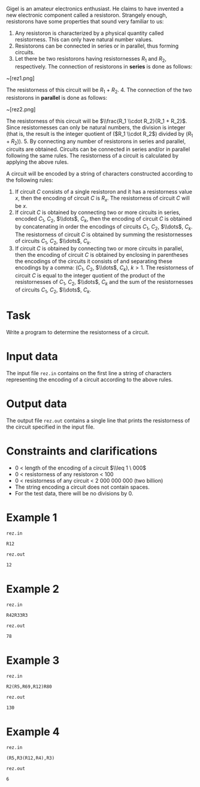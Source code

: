 Gigel is an amateur electronics enthusiast. He claims to have invented a new electronic component called a resistoron. Strangely enough, resistorons have some properties that sound very familiar to us:
1. Any resistoron is characterized by a physical quantity called resistorness. This can only have natural number values.
2. Resistorons can be connected in series or in parallel, thus forming circuits.
3. Let there be two resistorons having resistornesses $R_1$ and $R_2$, respectively. The connection of resistorons in **series** is done as follows:

~[rez1.png]

The resistorness of this circuit will be $R_1$ + $R_2$.
4. The connection of the two resistorons in **parallel** is done as follows:

~[rez2.png]

The resistorness of this circuit will be $\\frac{R_1 \\cdot R_2}{R_1 + R_2}$. Since resistornesses can only be natural numbers, the division is integer (that is, the result is the integer quotient of ($R_1 \\cdot R_2$) divided by ($R_1 + R_2$)).
5. By connecting any number of resistorons in series and parallel, circuits are obtained. Circuits can be connected in series and/or in parallel following the same rules. The resistorness of a circuit is calculated by applying the above rules.

A circuit will be encoded by a string of characters constructed according to the following rules:

1. If circuit $C$ consists of a single resistoron and it has a resistorness value $x$, then the encoding of circuit $C$ is $R_x$. The resistorness of circuit $C$ will be $x$.
2. If circuit $C$ is obtained by connecting two or more circuits in series, encoded $C_1$, $C_2$, $\\dots$, $C_k$, then the encoding of circuit $C$ is obtained by concatenating in order the encodings of circuits $C_1$, $C_2$, $\\dots$, $C_k$. The resistorness of circuit $C$ is obtained by summing the resistornesses of circuits $C_1$, $C_2$, $\\dots$, $C_k$.
3. If circuit $C$ is obtained by connecting two or more circuits in parallel, then the encoding of circuit $C$ is obtained by enclosing in parentheses the encodings of the circuits it consists of and separating these encodings by a comma: ($C_1$, $C_2$, $\\dots$, $C_k$), $k > 1$. The resistorness of circuit $C$ is equal to the integer quotient of the product of the resistornesses of $C_1$, $C_2$, $\\dots$, $C_k$ and the sum of the resistornesses of circuits $C_1$, $C_2$, $\\dots$, $C_k$.

# Task

Write a program to determine the resistorness of a circuit.

# Input data

The input file `rez.in` contains on the first line a string of characters representing the encoding of a circuit according to the above rules.

# Output data

The output file `rez.out` contains a single line that prints the resistorness of the circuit specified in the input file.

# Constraints and clarifications

* $0$ < length of the encoding of a circuit $\\leq 1 \ 000$
* $0$ < resistorness of any resistoron < $100$
* $0$ < resistorness of any circuit < $2 \ 000 \ 000 \ 000$ (two billion)
* The string encoding a circuit does not contain spaces.
* For the test data, there will be no divisions by $0$.

# Example 1

`rez.in`
```
R12
```

`rez.out`
```
12
```

# Example 2

`rez.in`
```
R42R33R3
```

`rez.out`
```
78
```

# Example 3

`rez.in`
```
R2(R5,R69,R12)R80
```

`rez.out`
```
130
```

# Example 4

`rez.in`
```
(R5,R3(R12,R4),R3)
```

`rez.out`
```
6
```